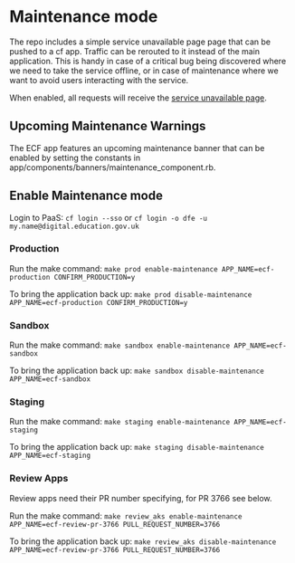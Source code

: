 # Maintenance mode

The repo includes a simple service unavailable page page that can be pushed to a cf app.  Traffic can be rerouted to it instead of the main application. This is handy in case of a critical bug being discovered where we need to take the service offline, or in case of maintenance where we want to avoid users interacting with the service.

When enabled, all requests will receive the [service unavailable page](/service_unavailable_page/web/public/internal/index.html).

## Upcoming Maintenance Warnings

The ECF app features an upcoming maintenance banner that can be enabled by setting the constants in app/components/banners/maintenance_component.rb.

## Enable Maintenance mode

Login to PaaS: `cf login --sso` or `cf login -o dfe -u my.name@digital.education.gov.uk`

### Production

Run the make command: `make prod enable-maintenance APP_NAME=ecf-production CONFIRM_PRODUCTION=y`

To bring the application back up: `make prod disable-maintenance APP_NAME=ecf-production CONFIRM_PRODUCTION=y`

### Sandbox

Run the make command: `make sandbox enable-maintenance APP_NAME=ecf-sandbox`

To bring the application back up: `make sandbox disable-maintenance APP_NAME=ecf-sandbox`

### Staging

Run the make command: `make staging enable-maintenance APP_NAME=ecf-staging`

To bring the application back up: `make staging disable-maintenance APP_NAME=ecf-staging`

### Review Apps

Review apps need their PR number specifying, for PR 3766 see below.

Run the make command: `make review_aks enable-maintenance APP_NAME=ecf-review-pr-3766 PULL_REQUEST_NUMBER=3766`

To bring the application back up: `make review_aks disable-maintenance APP_NAME=ecf-review-pr-3766 PULL_REQUEST_NUMBER=3766`
